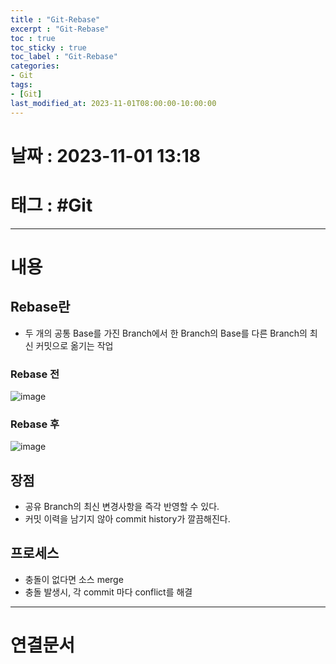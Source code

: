 ```yaml
---
title : "Git-Rebase"
excerpt : "Git-Rebase"
toc : true
toc_sticky : true
toc_label : "Git-Rebase"
categories:
- Git
tags:
- [Git]
last_modified_at: 2023-11-01T08:00:00-10:00:00
---
```


# 날짜 : 2023-11-01 13:18

# 태그 : #Git
---

# 내용

## Rebase란
- 두 개의 공통 Base를 가진 Branch에서 한 Branch의 Base를 다른 Branch의 최신 커밋으로 옮기는 작업

### Rebase 전
  
![image](../../assets/Images/Git-Rebase-Before.png)

### Rebase 후
  
![image](../../assets/Images/Git-Rebase-After.png)

## 장점
- 공유 Branch의 최신 변경사항을 즉각 반영할 수 있다.
- 커밋 이력을 남기지 않아 commit history가 깔끔해진다.

## 프로세스
- 충돌이 없다면 소스 merge
- 충돌 발생시, 각 commit 마다 conflict를 해결

---

# 연결문서
